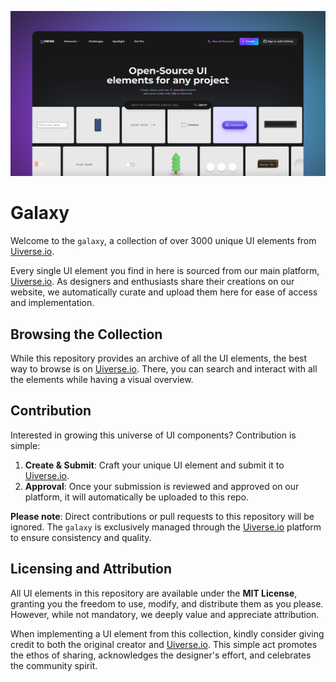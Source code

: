 ![screenshot](https://raw.githubusercontent.com/uiverse-io/.github/main/cover.png)

# Galaxy

Welcome to the `galaxy`, a collection of over 3000 unique UI elements from [Uiverse.io](https://uiverse.io/).

Every single UI element you find in here is sourced from our main platform, [Uiverse.io](http://uiverse.io/). As designers and enthusiasts share their creations on our website, we automatically curate and upload them here for ease of access and implementation.

## Browsing the Collection

While this repository provides an archive of all the UI elements, the best way to browse is on [Uiverse.io](https://uiverse.io/). There, you can search and interact with all the elements while having a visual overview.

## Contribution

Interested in growing this universe of UI components? Contribution is simple:

1. **Create & Submit**: Craft your unique UI element and submit it to [Uiverse.io](https://uiverse.io/).
2. **Approval**: Once your submission is reviewed and approved on our platform, it will automatically be uploaded to this repo.

**Please note**: Direct contributions or pull requests to this repository will be ignored. The `galaxy` is exclusively managed through the [Uiverse.io](http://uiverse.io/) platform to ensure consistency and quality.

## Licensing and Attribution

All UI elements in this repository are available under the **MIT License**, granting you the freedom to use, modify, and distribute them as you please. However, while not mandatory, we deeply value and appreciate attribution.

When implementing a UI element from this collection, kindly consider giving credit to both the original creator and [Uiverse.io](https://uiverse.io/). This simple act promotes the ethos of sharing, acknowledges the designer's effort, and celebrates the community spirit.
